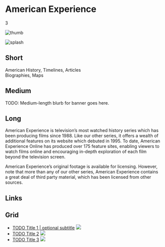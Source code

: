 # American Experience

3

![thumb](http://placehold.it/348x196)

![splash](http://placehold.it/770x433)

## Short

American History, Timelines, Articles<br/>
Biographies, Maps

## Medium

TODO: Medium-length blurb for banner goes here.

## Long

American Experience is television’s most watched history series which has been 
producing films since 1988.   Like our other series, it offers a wealth of additional 
features on its website which debuted in 1995.  To date, American Experience Online 
has produced over 175 feature sites, enabling viewers to watch films online and 
encouraging in-depth exploration of each film beyond the television screen. 

American Experience’s original footage is available for licensing. However, note 
that more than any of our other series, American Experience contains a great deal 
of third party material, which has been licensed from other sources. 

## Links

## Grid

- [TODO Title 1 | optional subtitle](/TODO) ![](http://placehold.it/348x196)
- [TODO Title 2](/TODO) ![](http://placehold.it/348x196)
- [TODO Title 3](/TODO) ![](http://placehold.it/348x196)
